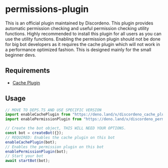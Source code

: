 # permissions-plugin

This is an official plugin maintained by Discordeno. This plugin provides automatic permission checking and useful
permission checking utility functions. Highly recommended to install this plugin for all users as you can use the
utility functions. Enabling the permission plugin should not be done for big bot developers as it requires the cache
plugin which will not work in a performance optimized fashion. This is designed mainly for the small beginner devs.

## Requirements

- [Cache Plugin](https://github.com/discordeno/cache-plugin)

## Usage

```ts
// MOVE TO DEPS.TS AND USE SPECIFIC VERSION
import enableCachePlugin from "https://deno.land/x/discordeno_cache_plugin/mod.js";
import enablePermissionPlugin from "https://deno.land/x/discordeno_permission_plugin/mod.js";

// Create the bot object, THIS WILL NEED YOUR OPTIONS.
const bot = createBot({});
// REQUIRED: Enables the cache plugin on this bot
enableCachePlugin(bot);
// Enables the permission plugin on this bot
enablePermissionPlugin(bot);
// Start your bot
await startBot(bot);
```
